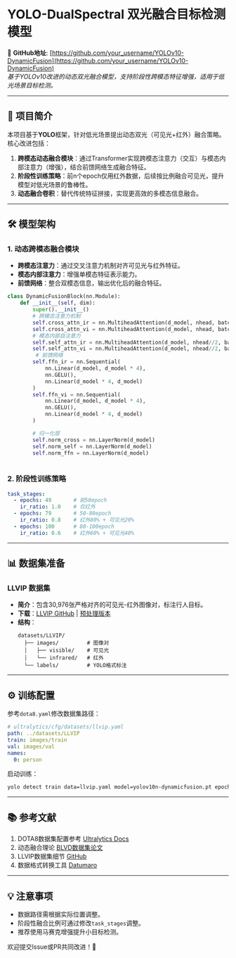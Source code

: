 

# YOLO-DualSpectral 双光融合目标检测模型

📌 **GitHub地址**: [https://github.com/your_username/YOLOv10-DynamicFusion](https://github.com/your_username/YOLOv10-DynamicFusion)  
*基于YOLOv10改进的动态双光融合模型，支持阶段性跨模态特征增强，适用于低光场景目标检测。*

---

## 📖 项目简介
本项目基于**YOLO**框架，针对低光场景提出动态双光（可见光+红外）融合策略。核心改进包括：
1. **跨模态动态融合模块**：通过Transformer实现跨模态注意力（交互）与模态内部注意力（增强），结合前馈网络生成融合特征。
2. **阶段性训练策略**：前n个epoch仅用红外数据，后续按比例融合可见光，提升模型对低光场景的鲁棒性。
3. **动态融合卷积**：替代传统特征拼接，实现更高效的多模态信息融合。

---

## 🛠️ 模型架构
### 1. 动态跨模态融合模块
- **跨模态注意力**：通过交叉注意力机制对齐可见光与红外特征。
- **模态内部注意力**：增强单模态特征表示能力。
- **前馈网络**：整合双模态信息，输出优化后的融合特征。

```python
class DynamicFusionBlock(nn.Module):
    def __init__(self, dim):
        super().__init__()
        # 跨模态注意力机制
        self.cross_attn_ir = nn.MultiheadAttention(d_model, nhead, batch_first=True)
        self.cross_attn_vi = nn.MultiheadAttention(d_model, nhead, batch_first=True)
        # 模态内部自注意力
        self.self_attn_ir = nn.MultiheadAttention(d_model, nhead//2, batch_first=True)
        self.self_attn_vi = nn.MultiheadAttention(d_model, nhead//2, batch_first=True)
         # 前馈网络
        self.ffn_ir = nn.Sequential(
            nn.Linear(d_model, d_model * 4),
            nn.GELU(),
            nn.Linear(d_model * 4, d_model)
        )
        self.ffn_vi = nn.Sequential(
            nn.Linear(d_model, d_model * 4),
            nn.GELU(),
            nn.Linear(d_model * 4, d_model)
        )

        # 归一化层
        self.norm_cross = nn.LayerNorm(d_model)
        self.norm_self = nn.LayerNorm(d_model)
        self.norm_ffn = nn.LayerNorm(d_model)
      
```

### 2. 阶段性训练策略
```yaml
task_stages:
  - epochs: 49       # 前50epoch
    ir_ratio: 1.0    # 仅红外
  - epochs: 79       # 50-80epoch
    ir_ratio: 0.8    # 红外80% + 可见光20%
  - epochs: 100      # 80-100epoch
    ir_ratio: 0.6    # 红外60% + 可见光40%
```

---

## 📊 数据集准备
### LLVIP 数据集
- **简介**：包含30,976张严格对齐的可见光-红外图像对，标注行人目标。
- **下载**：[LLVIP GitHub](https://github.com/bingqixuan/LLVIP) | [预处理版本](https://blog.csdn.net/2301_77697936/article/details/142790634)
- **结构**：
  ```
  datasets/LLVIP/
    ├── images/         # 图像对
    │   ├── visible/    # 可见光
    │   └── infrared/   # 红外
    └── labels/         # YOLO格式标注
  ```

---

## ⚙️ 训练配置
参考`dota8.yaml`修改数据集路径：
```yaml
# ultralytics/cfg/datasets/llvip.yaml
path: ../datasets/LLVIP
train: images/train
val: images/val
names:
  0: person
```

启动训练：
```bash
yolo detect train data=llvip.yaml model=yolov10n-dynamicfusion.pt epochs=100 imgsz=640
```

---


## 📚 参考文献
1. DOTA8数据集配置参考 [Ultralytics Docs](https://docs.ultralytics.com/zh/datasets/obb/dota8/)
2. 动态融合理论 [BLVD数据集论文](https://arxiv.org/pdf/1903.06405.pdf)
3. LLVIP数据集细节 [GitHub](https://github.com/lovepreeminence/Image-Fusion)
4. 数据格式转换工具 [Datumaro](https://www.51openlab.com/article/453/)

---

## 💡 注意事项
- 数据路径需根据实际位置调整。
- 阶段性融合比例可通过修改`task_stages`调整。
- 推荐使用马赛克增强提升小目标检测。

欢迎提交Issue或PR共同改进！🚀